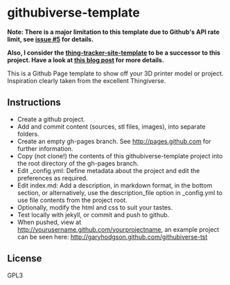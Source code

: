 githubiverse-template
============

**Note: There is a major limitation to this template due to Github's API rate limit, see [issue #5](https://github.com/garyhodgson/githubiverse-template/issues/5) for details.**

**Also, I consider the [thing-tracker-site-template](https://github.com/garyhodgson/thing-tracker-site-template) to be a successor to this project. Have a look at [this blog post](http://garyhodgson.com/reprap/2014/06/thing-tracker-site-template/) for more details.**


This is a Github Page template to show off your 3D printer model or project.  Inspiration clearly taken from the excellent Thingiverse.

Instructions
------------

* Create a github project.
* Add and commit content (sources, stl files, images), into separate folders.
* Create an empty gh-pages branch. See http://pages.github.com for further information.
* Copy (not clone!) the contents of this githubiverse-template project into the root directory of the gh-pages branch.
* Edit _config.yml: Define metadata about the project and edit the preferences as required.
* Edit index.md: Add a description, in markdown format, in the bottom section, or alternatively, use the description_file option in _config.yml to use file contents from the project root.
* Optionally, modify the html and css to suit your tastes.
* Test locally with jekyll, or commit and push to github.
* When pushed, view at http://yourusername.github.com/yourprojectname, an example project can be seen here: http://garyhodgson.github.com/githubiverse-tst

License
-------
GPL3
